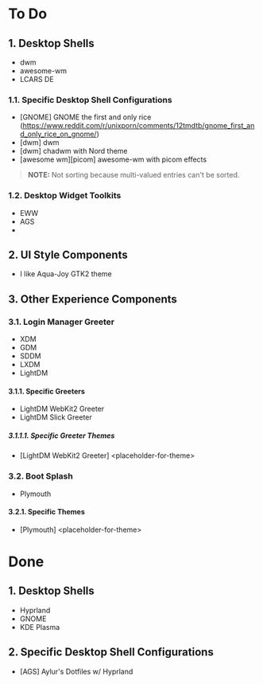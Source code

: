 # To Do
## 1. Desktop Shells
- dwm
- awesome-wm
- LCARS DE
### 1.1. Specific Desktop Shell Configurations
- \[GNOME\] GNOME the first and only rice (https://www.reddit.com/r/unixporn/comments/12tmdtb/gnome_first_and_only_rice_on_gnome/)
- \[dwm\] dwm
- \[dwm\] chadwm with Nord theme
- \[awesome wm\]\[picom\] awesome-wm with picom effects

> **NOTE:** Not sorting because multi-valued entries can't be sorted.
### 1.2. Desktop Widget Toolkits
- EWW
- AGS
- 
## 2. UI Style Components
- I like Aqua-Joy GTK2 theme
## 3. Other Experience Components
### 3.1. Login Manager Greeter
- XDM
- GDM
- SDDM
- LXDM
- LightDM
#### 3.1.1. Specific Greeters
- LightDM WebKit2 Greeter
- LightDM Slick Greeter
##### 3.1.1.1. Specific Greeter Themes
- \[LightDM WebKit2 Greeter\] \<placeholder-for-theme\>
### 3.2. Boot Splash
- Plymouth
#### 3.2.1. Specific Themes
- \[Plymouth\] \<placeholder-for-theme\>
# Done
## 1. Desktop Shells
- Hyprland
- GNOME
- KDE Plasma
## 2. Specific Desktop Shell Configurations
- \[AGS\] Aylur's Dotfiles w/ Hyprland